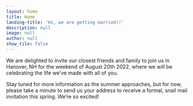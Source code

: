 ```yaml
---
layout: home
title: Home
landing-title: 'Hi, we are getting married!!'
description: null
image: null
author: null
show_tile: false
---
```


<p>We are delighted to invite our closest friends and family to join us in Hanover, NH for the weekend of August 20th 2022, where we will be celebrating the life we’ve made with all of you.</p>

<p>Stay tuned for more information as the summer approaches, but for now, please take a minute to send us your address to receive a formal, snail mail invitation this spring. We’re so excited!</p>